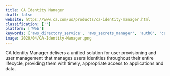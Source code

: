 ```yaml
---
title: CA Identity Manager
draft: false 
website: https://www.ca.com/us/products/ca-identity-manager.html
classification: ['']
platform: ['Web']
keywords: ['aws_directory_service', 'aws_secrets_manager', 'auth0', 'ca_identity_suite', 'centrify', 'centrify_zero_trust_privilege', 'cyberark_privileged_account_security', 'foxpass', 'hitachi_id_identity_manager', 'manageengine_admanager_plus', 'okta', 'oracle_identity_manager', 'rsa_identity_governance_and_lifecycle', 'rsa_securid', 'rippling', 'secureauth', 'securelink_for_enterprise', 'thycotic_secret_server', 'workspace_one']
image: 2020/04/CA-Identity-Manager.png
---
```

CA Identity Manager delivers a unified solution for user provisioning and user management that manages users identities throughout their entire lifecycle, providing them with timely, appropriate access to applications and data.